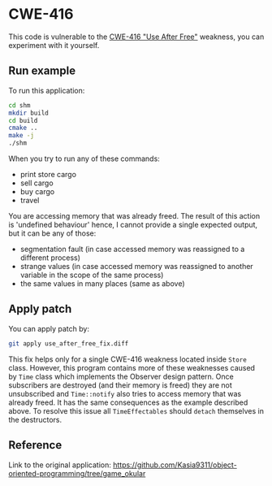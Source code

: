 # CWE-416
This code is vulnerable to the [CWE-416 "Use After Free"](http://cwe.mitre.org/data/definitions/416.html) weakness, you can experiment with it yourself.


## Run example
To run this application:
```bash
cd shm
mkdir build
cd build
cmake ..
make -j
./shm
```

When you try to run any of these commands:
- print store cargo
- sell cargo
- buy cargo
- travel

You are accessing memory that was already freed. The result of this action is 'undefined behaviour' hence, I cannot provide a single expected output, but it can be any of those:
- segmentation fault (in case accessed memory was reassigned to a different process)
- strange values (in case accessed memory was reassigned to another variable in the scope of the same process)
- the same values in many places (same as above)

## Apply patch
You can apply patch by:
```bash
git apply use_after_free_fix.diff
```

This fix helps only for a single CWE-416 weakness located inside `Store` class. However, this program contains more of these weaknesses caused by `Time` class which implements the Observer design pattern. Once subscribers are destroyed (and their memory is freed) they are not unsubscribed and `Time::notify` also tries to access memory that was already freed. It has the same consequences as the example described above. To resolve this issue all `TimeEffectables` should `detach` themselves in the destructors.
## Reference
Link to the original application: https://github.com/Kasia9311/object-oriented-programming/tree/game_okular

